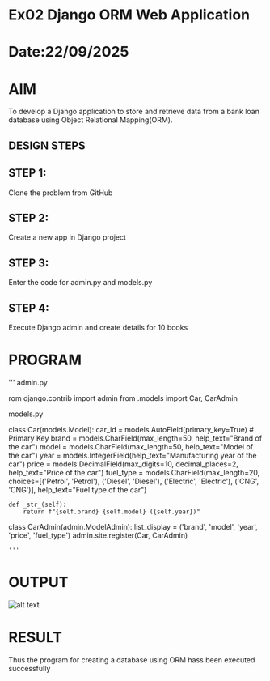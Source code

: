 # Ex02 Django ORM Web Application
# Date:22/09/2025
# AIM
To develop a Django application to store and retrieve data from a bank loan database using Object Relational Mapping(ORM).

## DESIGN STEPS
## STEP 1:
Clone the problem from GitHub

## STEP 2:
Create a new app in Django project

## STEP 3:
Enter the code for admin.py and models.py

## STEP 4:
Execute Django admin and create details for 10 books

# PROGRAM
''' 
admin.py

rom django.contrib import admin
from .models import Car, CarAdmin

models.py

class Car(models.Model):
    car_id = models.AutoField(primary_key=True)  # Primary Key
    brand = models.CharField(max_length=50, help_text="Brand of the car")
    model = models.CharField(max_length=50, help_text="Model of the car")
    year = models.IntegerField(help_text="Manufacturing year of the car")
    price = models.DecimalField(max_digits=10, decimal_places=2, help_text="Price of the car")
    fuel_type = models.CharField(max_length=20, choices=[('Petrol', 'Petrol'), ('Diesel', 'Diesel'), ('Electric', 'Electric'), ('CNG', 'CNG')], help_text="Fuel type of the car")

    def _str_(self):
        return f"{self.brand} {self.model} ({self.year})"

class CarAdmin(admin.ModelAdmin):
    list_display = ('brand', 'model', 'year', 'price', 'fuel_type')
admin.site.register(Car, CarAdmin)


    '''



# OUTPUT
![alt text](<car github.png>)

# RESULT
Thus the program for creating a database using ORM hass been executed successfully
